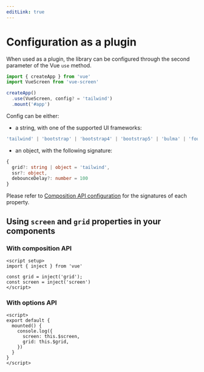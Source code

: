 ```yaml
---
editLink: true
---
```


# Configuration as a plugin

When used as a plugin, the library can be configured through the second parameter of the Vue `use` method.
```js
import { createApp } from 'vue'
import VueScreen from 'vue-screen'

createApp()
  .use(VueScreen, config? = 'tailwind')
  .mount('#app')
```

Config can be either:

- a string, with one of the supported UI frameworks:

```ts
'tailwind' | 'bootstrap' | 'bootstrap4' | 'bootstrap5' | 'bulma' | 'foundation' | 'materialize' | 'semanticUi'
```

- an object, with the following signature:

```ts
{
  grid?: string | object = 'tailwind',
  ssr?: object,
  debounceDelay?: number = 100
}
```

Please refer to [Composition API configuration](/guide/configuration/composition-api) for the signatures of each property.

## Using `screen` and `grid` properties in your components

### With composition API

```vue
<script setup>
import { inject } from 'vue'

const grid = inject('grid');
const screen = inject('screen')
</script>
```

### With options API

```vue
<script>
export default {
  mounted() {
    console.log({
      screen: this.$screen,
      grid: this.$grid,
    })
  }
}
</script>
```